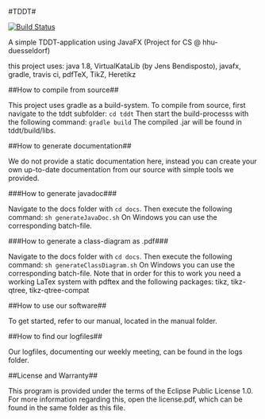 #TDDT#

[![Build Status](https://travis-ci.org/ProPra16/programmierpraktikum-abschlussprojekt-xxxmathxxx.png)](https://travis-ci.org/ProPra16/programmierpraktikum-abschlussprojekt-xxxmathxxx)

A simple TDDT-application using JavaFX (Project for CS @ hhu-duesseldorf)

this project uses: java 1.8, VirtualKataLib (by Jens Bendisposto), javafx, gradle, travis ci, pdfTeX, TikZ, Heretikz

##How to compile from source##

This project uses gradle as a build-system.
To compile from source, first navigate to the tddt subfolder:
`cd tddt`
Then start the build-processs with the following command:
`gradle build`
The compiled .jar will be found in tddt/build/libs.

##How to generate documentation##

We do not provide a static documentation here, instead you can create your own up-to-date documentation from our source with simple tools we provided.

###How to generate javadoc###

Navigate to the docs folder with `cd docs`.
Then execute the following command: `sh generateJavaDoc.sh`
On Windows you can use the corresponding batch-file.

###How to generate a class-diagram as .pdf###

Navigate to the docs folder with `cd docs`.
Then execute the following command: `sh generateClassDiagram.sh`
On Windows you can use the corresponding batch-file.
Note that in order for this to work you need a working LaTex system with pdftex and the following packages:
tikz, tikz-qtree, tikz-qtree-compat

##How to use our software##

To get started, refer to our manual, located in the manual folder.

##How to find our logfiles##

Our logfiles, documenting our weekly meeting, can be found in the logs folder.

##License and Warranty##

This program is provided under the terms of the Eclipse Public License 1.0. 
For more information regarding this, open the license.pdf, which can be found in the same folder as this file.




